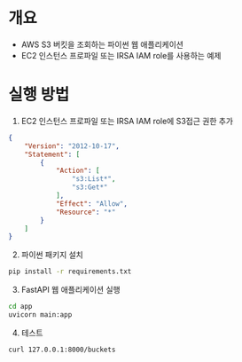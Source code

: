 # 개요
* AWS S3 버킷을 조회하는 파이썬 웹 애플리케이션
* EC2 인스턴스 프로파일 또는 IRSA IAM role를 사용하는 예제

# 실행 방법

1. EC2 인스턴스 프로파일 또는 IRSA IAM role에 S3접근 권한 추가

```json
{
    "Version": "2012-10-17",
    "Statement": [
        {
            "Action": [
                "s3:List*",
                "s3:Get*"
            ],
            "Effect": "Allow",
            "Resource": "*"
        }
    ]
}
```

2. 파이썬 패키지 설치

```sh
pip install -r requirements.txt
```

3. FastAPI 웹 애플리케이션 실행

```sh
cd app
uvicorn main:app
```

4. 테스트

```sh
curl 127.0.0.1:8000/buckets
```
